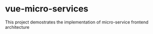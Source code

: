 # vue-micro-services
This project demostrates the implementation of micro-service frontend architecture
